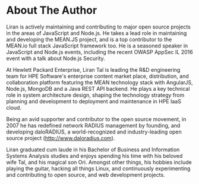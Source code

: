 # About The Author

Liran is actively maintaining and contributing to major open source projects in the areas of JavaScript and Node.js. He takes a lead role in maintaining and developing the MEAN.JS project, and is a top contributor to the MEAN.io full stack JavaScript framework too. He is a seasoned speaker in JavaScript and Node.js events, including the recent OWASP AppSec IL 2016 event with a talk about Node.js Security. 

At Hewlett Packard Enterprise, Liran Tal is leading the R&D engineering team for HPE Software's enterprise content market place, distribution, and collaboration platform featuring the MEAN technology stack with AngularJS, Node.js, MongoDB and a Java REST API backend. He plays a key technical role in system architecture design, shaping the technology strategy from planning and development to deployment and maintenance in HPE IaaS cloud.

Being an avid supporter and contributor to the open source movement, in 2007 he has redefined network RADIUS management by founding, and developing daloRADIUS, a world-recognized and industry-leading open source project (http://www.daloradius.com).

Liran graduated cum laude in his Bachelor of Business and Information Systems Analysis studies and enjoys spending his time with his beloved wife Tal, and his magical son Ori. Amongst other things, his hobbies include playing the guitar, hacking all things Linux, and continuously experimenting and contributing to open source, and web development projects.
